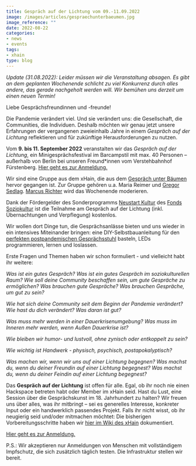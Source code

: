 ```yaml
---
title: Gespräch auf der Lichtung vom 09.-11.09.2022 
image: /images/articles/gespraechunterbaeumen.jpg
image_reference: ""
date: 2022-08-22
categories:
- news
- events
tags:
- xhain
type: blog
---
```


*Update (31.08.2022): Leider müssen wir die Veranstaltung absagen. Es gibt an dem geplanten Wochenende schlicht zu viel Konkurrenz durch alles andere, das gerade nachgeholt werden will. Wir bemühen uns derzeit um einen neuen Termin!*

Liebe Gesprächsfreundinnen und -freunde!

Die Pandemie verändert viel. Und sie verändert uns: die Gesellschaft, die Communities, die Individuen. Deshalb möchten wir genau jetzt unsere Erfahrungen der vergangenen zweieinhalb Jahre in einem *Gespräch auf der Lichtung* reflektieren und für zukünftige Herausforderungen zu nutzen. 

Vom **9. bis 11. September 2022** veranstalten wir das *Gespräch auf der Lichtung*, ein Minigesprächsfestival im Barcampstil mit max. 40 Personen – außerhalb von Berlin bei unseren Freund*innen vom Verstehbahnhof Fürstenberg. [Hier geht es zur Anmeldung.](https://files.x-hain.de/apps/forms/k4JBoZNP9BAS2x8E)

Wir sind eine Gruppe aus dem xHain, die aus dem [Gespräch unter Bäumen](https://wiki.x-hain.de/de/Events/Gespr%C3%A4chunterB%C3%A4umen) hervor gegangen ist. Zur Gruppe gehören u.a. Maria Reimer und [Gregor Sedlag](https://twitter.com/gregorsedlag). [Marcus Richter](https://twitter.com/monoxyd) wird das Wochenende moderieren. 

Dank der Fördergelder des Sonderprogramms [Neustart Kultur](https://www.fonds-soziokultur.de/gefoerderte-projekte/sonderprogramm-neustart-kultur.html) des [Fonds Soziokultur](https://www.fonds-soziokultur.de/) ist die Teilnahme am Gespräch auf der Lichtung (inkl. Übernachtungen und Verpflegung) kostenlos.  

Wir wollen dort Dinge tun, die Gesprächsanlässe bieten und uns wieder in ein intensives Miteinander bringen: eine DIY-Selbstbauanleitung für den [perfekten postpandemischen Gesprächsstuhl](https://tinyurl.com/2emolhft) basteln, LEDs programmieren, lernen und loslassen. 

Erste Fragen und Themen haben wir schon formuliert - und vielleicht habt ihr weitere:

*Was ist ein gutes Gespräch? Was ist ein gutes Gespräch im soziokulturellen Raum? Wie soll deine Community beschaffen sein, um gute Gespräche zu ermöglichen? Was brauchen gute Gespräche? Was brauchen Gespräche, um gut zu sein?*

*Wie hat sich deine Community seit dem Beginn der Pandemie verändert? Wie hast du dich verändert? Was daran ist gut?*

*Was muss mehr werden in einer Dauerkrisenumgebung? Was muss im Inneren mehr werden, wenn Außen Dauerkrise ist?*

*Wie bleiben wir humor- und lustvoll, ohne zynisch oder entkoppelt zu sein?*

*Wie wichtig ist Handwerk - physisch, psychisch, postapokalyptisch?*

*Was machen wir, wenn wir uns auf einer Lichtung begegnen? Was machst du, wenn du deiner Freundin auf einer Lichtung begegnest? Was machst du, wenn du deiner Feindin auf einer Lichtung begegnest?*

Das **Gespräch auf der Lichtung** ist offen für alle. Egal, ob ihr noch nie einen Hackspace betreten habt oder Member im xHain seid. Hast du Lust, eine Session über die Gesprächskunst im 18. Jahrhundert zu halten? Wir freuen uns über alles, was ihr mitbringt – sei es generelles Interesse, konkreter Input oder ein handwerklich passendes Projekt. Falls ihr nicht wisst, ob ihr neugierig seid und/oder mitmachen möchtet: Die bisherigen Vorbereitungsschritte haben wir [hier im Wiki des xHain](https://wiki.x-hain.de/en/Events/Gespr%C3%A4ch-auf-der-Lichtung) dokumentiert. 

[Hier geht es zur Anmeldung.](https://files.x-hain.de/apps/forms/k4JBoZNP9BAS2x8E) 

P.S.: Wir akzeptieren nur Anmeldungen von Menschen mit vollständigem Impfschutz, die sich zusätzlich täglich testen. Die Infrastruktur stellen wir bereit.
